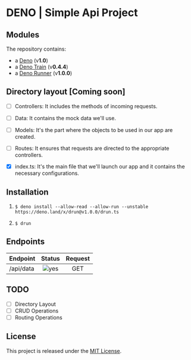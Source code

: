 # DENO | Simple Api Project

## Modules

The repository contains:

- a [Deno](https://deno.land/) (v**1.0**)
- a [Deno Train](https://github.com/Caesar2011/denotrain) (v**0.4.4**)
- a [Deno Runner](https://github.com/MarcHanin/drun/tree/master) (v**1.0.0**)

## Directory layout [Coming soon]

- [ ] Controllers: It includes the methods of incoming requests.
- [ ] Data: It contains the mock data we'll use.
- [ ] Models: It's the part where the objects to be used in our app are created.
- [ ] Routes: It ensures that requests are directed to the appropriate controllers.
- [x] index.ts: It's the main file that we'll launch our app and it contains the necessary configurations.



## Installation

1.  ```$ deno install --allow-read --allow-run --unstable https://deno.land/x/drun@v1.0.0/drun.ts```

2.  ```$ drun```

## Endpoints

| Endpoint  | Status | Request |
|----------|:--------:|:------:|
| /api/data|![yes](http://airesgoncalves.com.br/screenshot/acf-to-rest-api/readme/yes.png) | GET


## TODO

- [ ] Directory Layout
- [ ] CRUD Operations
- [ ] Routing Operations

## License

This project is released under the [MIT License](LICENSE).

```

```

